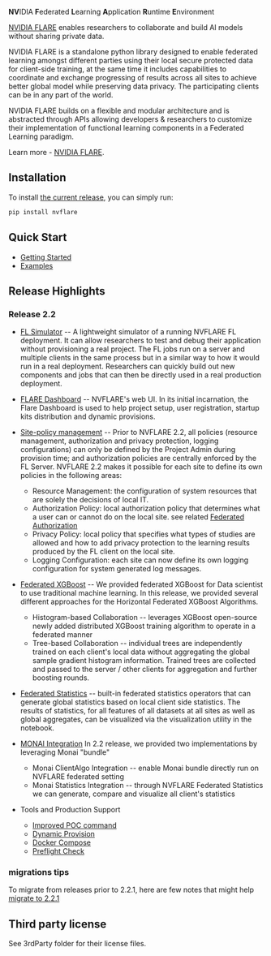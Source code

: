 **NV**IDIA **F**ederated **L**earning **A**pplication **R**untime **E**nvironment


[NVIDIA FLARE](https://nvflare.readthedocs.io/en/main/index.html) enables researchers to collaborate and build AI models without sharing private data. 

NVIDIA FLARE is a standalone python library designed to enable federated learning amongst different parties using their local secure protected data for client-side training, at the same time it includes capabilities to coordinate and exchange progressing of results across all sites to achieve better global model while preserving data privacy. The participating clients can be in any part of the world. 

NVIDIA FLARE builds on a flexible and modular architecture and is abstracted through APIs allowing developers & researchers to customize their implementation of functional learning components in a Federated Learning paradigm. 

Learn more - [NVIDIA FLARE](https://nvflare.readthedocs.io/en/main/index.html).


## Installation

To install [the current release](https://pypi.org/project/nvflare), you can simply run:

```bash
pip install nvflare
```

## Quick Start
 * [Getting Started](https://nvflare.readthedocs.io/en/latest/getting_started.html)
 * [Examples](https://github.com/NVIDIA/NVFlare/tree/2.1/examples/)

## Release Highlights

### Release 2.2

* [FL Simulator]( https://nvflare.readthedocs.io/en/latest/user_guide/fl_simulator.html) -- 
  A lightweight simulator of a running NVFLARE FL deployment. It can allow researchers to test and debug their application without provisioning 
 a real project. The FL jobs run on a server and multiple clients in the same process but 
 in a similar way to how it would run in a real deployment. Researchers can quickly 
 build out new components and jobs that can then be directly used in a real production deployment.

* [FLARE Dashboard](https://nvflare.readthedocs.io/en/latest/user_guide/dashboard_api.html) --
  NVFLARE's web UI. In its initial incarnation, the Flare Dashboard is used to help
  project setup, user registration, startup kits distribution and dynamic provisions.  

* [Site-policy management](https://nvflare.readthedocs.io/en/latest/user_guide/site_policy_management.html) -- 
  Prior to NVFLARE 2.2, all policies (resource management, authorization and privacy protection, logging configurations) 
  can only be defined by the Project Admin during provision time; and authorization policies are centrally enforced by the FL Server.
  NVFLARE 2.2 makes it possible for each site to define its own policies in the following areas:
  * Resource Management: the configuration of system resources that are solely the decisions of local IT.
  * Authorization Policy: local authorization policy that determines what a user can or cannot do on the local site. see related [Federated Authorization](https://nvflare.readthedocs.io/en/latest/user_guide/federated_authorization.html)
  * Privacy Policy: local policy that specifies what types of studies are allowed and how to add privacy protection to the learning results produced by the FL client on the local site.
  * Logging Configuration: each site can now define its own logging configuration for system generated log messages.
  
* [Federated XGBoost](<https://github.com/NVIDIA/NVFlare/tree/main/examples/xgboost>) --
  We provided federated XGBoost for Data scientist to use traditional machine learning. In this release, we provided several 
  different approaches for the Horizontal Federated XGBoost Algorithms. 
  * Histogram-based Collaboration -- leverages XGBoost open-source newly added distributed XGBoost training algorithm to operate in a federated manner
  * Tree-based Collaboration -- individual trees are independently trained on each client's local data without aggregating the global sample gradient histogram information. 
  Trained trees are collected and passed to the server / other clients for aggregation and further boosting rounds.
  
* [Federated Statistics](<https://github.com/NVIDIA/NVFlare/tree/main/examples/federated_statistics>) -- 
  built-in federated statistics operators that can generate global statistics based on local client side statistics. 
  The results of statistics, for all features of all datasets at all sites as well as global aggregates, can be visualized via the visualization utility in the notebook.  

* [MONAI Integration](<https://github.com/NVIDIA/NVFlare/tree/main/integration/monai/README.md>)
  In 2.2 release, we provided two implementations by leveraging Monai "bundle"
  * Monai ClientAlgo Integration -- enable Monai bundle directly run on NVFLARE federated setting
  * Monai Statistics Integration -- through NVFLARE Federated Statistics we can generate, compare and visualize all client's statistics

* Tools and Production Support
  * [Improved POC command](https://nvflare.readthedocs.io/en/latest/user_guide/poc_command.html) 
  * [Dynamic Provision](https://nvflare.readthedocs.io/en/latest/user_guide/dynamic_provisioning.html)
  * [Docker Compose](https://nvflare.readthedocs.io/en/latest/user_guide/docker_compose.html)
  * [Preflight Check](https://nvflare.readthedocs.io/en/latest/user_guide/preflight_check.html#nvidia-flare-preflight-check)

    
### migrations tips 
   To migrate from releases prior to 2.2.1, here are few notes that might help
   [migrate to 2.2.1](docs/release_notes/2.2.1/migration_notes.md)
   

## Third party license

See 3rdParty folder for their license files.


